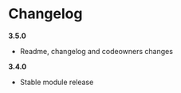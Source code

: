 # Changelog

**3.5.0** 
- Readme, changelog and codeowners changes

**3.4.0** 
- Stable module release